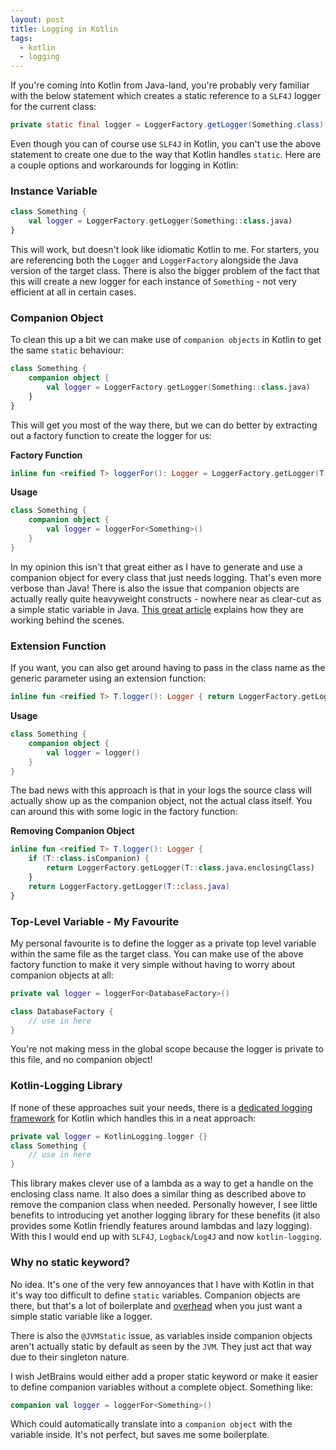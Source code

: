 ```yaml
---
layout: post
title: Logging in Kotlin
tags:
  - kotlin
  - logging
---
```


If you're coming into Kotlin from Java-land, you're probably very familiar with the below statement which creates a static reference to a `SLF4J` logger for the current class:

```java
private static final logger = LoggerFactory.getLogger(Something.class);
```

Even though you can of course use `SLF4J` in Kotlin, you can't use the above statement to create one due to the way that Kotlin handles `static`. Here are a couple options and workarounds for logging in Kotlin:

### Instance Variable

```kotlin
class Something {
    val logger = LoggerFactory.getLogger(Something::class.java)
}
```

This will work, but doesn't look like idiomatic Kotlin to me. For starters, you are referencing both the `Logger` and `LoggerFactory` alongside the Java version of the target class. There is also the bigger problem of the fact that this will create a new logger for each instance of `Something`  - not very efficient at all in certain cases.

### Companion Object

To clean this up a bit we can make use of `companion objects` in Kotlin to get the same `static` behaviour:

```kotlin
class Something {
    companion object {
        val logger = LoggerFactory.getLogger(Something::class.java)
    }
}
```

This will get you most of the way there, but we can do better by extracting out a factory function to create the logger for us:

**Factory Function**

```kotlin
inline fun <reified T> loggerFor(): Logger = LoggerFactory.getLogger(T::class.java)
```

**Usage**

```kotlin
class Something {
    companion object {
        val logger = loggerFor<Something>()
    }
}
```

In my opinion this isn't that great either as I have to generate and use a companion object for every class that just needs logging. That's even more verbose than Java! There is also the issue that companion objects are actually really quite heavyweight constructs - nowhere near as clear-cut as a simple static variable in Java. [This great article](https://medium.com/@BladeCoder/exploring-kotlins-hidden-costs-part-1-fbb9935d9b62) explains how they are working behind the scenes.

### Extension Function

If you want, you can also get around having to pass in the class name as the generic parameter using an extension function:

```kotlin
inline fun <reified T> T.logger(): Logger { return LoggerFactory.getLogger(T::class.java) } 
```

**Usage**

```kotlin
class Something {
    companion object {
        val logger = logger()
    }
}
```

The bad news with this approach is that in your logs the source class will actually show up as the companion object, not the actual class itself. You can around this with some logic in the factory function:

**Removing Companion Object**

```kotlin
inline fun <reified T> T.logger(): Logger {
    if (T::class.isCompanion) {
        return LoggerFactory.getLogger(T::class.java.enclosingClass)
    }
    return LoggerFactory.getLogger(T::class.java)
}
```

### Top-Level Variable - My Favourite

My personal favourite is to define the logger as a private top level variable within the same file as the target class. You can make use of the above factory function to make it very simple without having to worry about companion objects at all:

```kotlin
private val logger = loggerFor<DatabaseFactory>()

class DatabaseFactory {
    // use in here
}
```

You're not making mess in the global scope because the logger is private to this file, and no companion object!

### Kotlin-Logging Library

If none of these approaches suit your needs, there is a [dedicated logging framework](https://github.com/MicroUtils/kotlin-logging) for Kotlin which handles this in a neat approach:

```kotlin
private val logger = KotlinLogging.logger {} 
class Something {
    // use in here
}
```

This library makes clever use of a lambda as a way to get a handle on the enclosing class name. It also does a similar thing as described above to remove the companion class when needed. Personally however, I see little benefits to introducing yet another logging library for these benefits (it also provides some Kotlin friendly features around lambdas and lazy logging). With this I would end up with `SLF4J`, `Logback`/`Log4J` and now `kotlin-logging`.

### Why no static keyword?

No idea. It's one of the very few annoyances that I have with Kotlin in that it's way too difficult to define `static` variables. Companion objects are there, but that's a lot of boilerplate and [overhead](https://medium.com/@BladeCoder/exploring-kotlins-hidden-costs-part-1-fbb9935d9b62) when you just want a simple static variable like a logger.

There is also the `@JVMStatic` issue, as variables inside companion objects aren't actually static by default as seen by the `JVM`. They just act that way due to their singleton nature.

I wish JetBrains would either add a proper static keyword or make it easier to define companion variables without a complete object. Something like:

```kotlin
companion val logger = loggerFor<Something>()
```

Which could automatically translate into a `companion object` with the variable inside. It's not perfect, but saves me some boilerplate.
